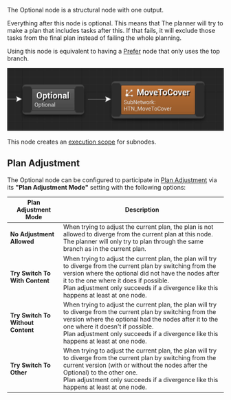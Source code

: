 
The Optional node is a structural node with one output. 

Everything after this node is optional. This means that The planner will try to make a plan that includes tasks after this. If that fails, it will exclude those tasks from the final plan instead of failing the whole planning. 

Using this node is equivalent to having a [Prefer](prefer) node that only uses the top branch.

![The Optional node](_media/optional.png ':size=800')

This node creates an [execution scope](decorator?id=execution-scope) for subnodes.

## Plan Adjustment

The Optional node can be configured to participate in [Plan Adjustment](replanning?id=plan-adjustment) via its **"Plan Adjustment Mode"** setting with the following options:

Plan Adjustment Mode|Description
---|---
**No Adjustment Allowed**|When trying to adjust the current plan, the plan is not allowed to diverge from the current plan at this node.<br>The planner will only try to plan through the same branch as in the current plan.
**Try Switch To With Content**|When trying to adjust the current plan, the plan will try to diverge from the current plan by switching from the version where the optional did not have the nodes after it to the one where it does if possible.<br>Plan adjustment only succeeds if a divergence like this happens at least at one node.
**Try Switch To Without Content**|When trying to adjust the current plan, the plan will try to diverge from the current plan by switching from the version where the optional had the nodes after it to the one where it doesn't if possible.<br>Plan adjustment only succeeds if a divergence like this happens at least at one node.
**Try Switch To Other**|When trying to adjust the current plan, the plan will try to diverge from the current plan by switching from the current version (with or without the nodes after the Optional) to the other one.<br>Plan adjustment only succeeds if a divergence like this happens at least at one node.
